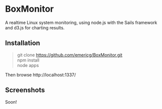 BoxMonitor
==========

A realtime Linux system monitoring, using node.js with the Sails framework and d3.js for charting results.

Installation
------------

> git clone https://github.com/emericg/BoxMonitor.git  
> npm install  
> node apps  

Then browse http://localhost:1337/

Screenshots
-----------

Soon!